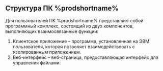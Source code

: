 ## Структура ПК %prodshortname%

Для пользователей ПК %prodshortname% представляет собой программный комплекс, состоящий из двух компонентов, выполняющих взаимосвязанные функции:

1)  Клиентское приложение – программа, установленная на ЭВМ пользователя, которая позволяет взаимодействовать с изолированным приложением.
2)  Веб-интерфейс – веб-страница, предоставляющая интерфейс для управления файлами.

